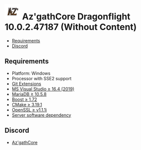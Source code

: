 # ![logo](AzgathSL.png) Az'gathCore Dragonflight 10.0.2.47187 (Without Content)

* [Requirements](#requirements)
* [Discord](#discord)

## Requirements

+ Platform: Windows
+ Processor with SSE2 support
+ [Git Extensions](https://github.com/AzgathCore/AzgathCoreSLF/blob/AzgathCoreSLF/tools/server_software/Git/Git-2.31.0-64-bit.exe)
+ [MS Visual Studio ≥ 16.4 (2019)](https://github.com/AzgathCore/AzgathCoreSLF/blob/AzgathCoreSLF/tools/server_software/VisualStudio/vs_community__535742213.1615944389.exe)
+ [MariaDB ≥ 10.5.8](https://github.com/AzgathCore/AzgathCoreSLF/blob/AzgathCoreSLF/tools/server_software/MariaDB/mariadb-10.5.8-winx64.msi)
+ [Boost ≥ 1.72](https://github.com/AzgathCore/AzgathCoreSLF/releases/tag/boost_1.72)
+ [CMake ≥ 3.19.1](https://github.com/AzgathCore/AzgathCoreSLF/blob/AzgathCoreSLF/tools/server_software/CMake/cmake-3.19.1-win64-x64.msi)
+ [OpenSSL ≥ v1.1.1i](https://github.com/AzgathCore/AzgathCoreSLF/blob/AzgathCoreSLF/tools/server_software/OpenSSL/Win64OpenSSL-1_1_1i.exe)
+ [Server software dependency](https://github.com/AzgathCore/AzgathCoreSLF/tree/AzgathCoreSLF/tools/server_software)

## Discord

+ [Az'gathCore](https://discord.gg/QKhRu5XcSc)

